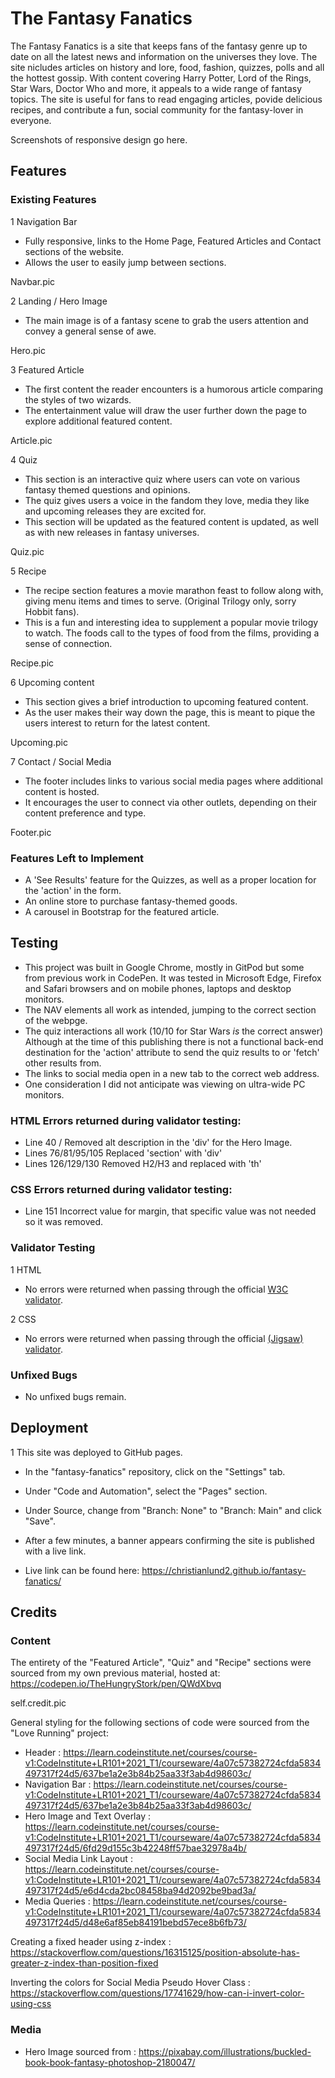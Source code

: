 # The Fantasy Fanatics

The Fantasy Fanatics is a site that keeps fans of the fantasy genre up to date on all the latest news and information on the universes they love. The site nicludes articles on history and lore, food, fashion, quizzes, polls and all the hottest gossip. With content covering Harry Potter, Lord of the Rings, Star Wars, Doctor Who and more, it appeals to a wide range of fantasy topics. The site is useful for fans to read engaging articles, povide delicious recipes, and contribute a fun, social community for the fantasy-lover in everyone. 

Screenshots of responsive design go here.


## Features

### Existing Features
1 Navigation Bar 
- Fully responsive, links to the Home Page, Featured Articles and Contact sections of the website. 
- Allows the user to easily jump between sections.

Navbar.pic


2 Landing / Hero Image
- The main image is of a fantasy scene to grab the users attention and convey a general sense of awe. 

Hero.pic


3 Featured Article
- The first content the reader encounters is a humorous article comparing the styles of two wizards. 
- The entertainment value will draw the user further down the page to explore additional featured content. 

Article.pic


4 Quiz
- This section is an interactive quiz where users can vote on various fantasy themed questions and opinions. 
- The quiz gives users a voice in the fandom they love, media they like and upcoming releases they are excited for.
- This section will be updated as the featured content is updated, as well as with new releases in fantasy universes.

Quiz.pic


5 Recipe
- The recipe section features a movie marathon feast to follow along with, giving menu items and times to serve. (Original Trilogy only, sorry Hobbit fans).
- This is a fun and interesting idea to supplement a popular movie trilogy to watch. The foods call to the types of food from the films, providing a sense of connection.

Recipe.pic


6 Upcoming content
- This section gives a brief introduction to upcoming featured content. 
- As the user makes their way down the page, this is meant to pique the users interest to return for the latest content.

Upcoming.pic


7 Contact / Social Media
- The footer includes links to various social media pages where additional content is hosted. 
- It encourages the user to connect via other outlets, depending on their content preference and type.

Footer.pic


### Features Left to Implement
- A 'See Results' feature for the Quizzes, as well as a proper location for the 'action' in the form.
- An online store to purchase fantasy-themed goods.
- A carousel in Bootstrap for the featured article. 

## Testing
- This project was built in Google Chrome, mostly in GitPod but some from previous work in CodePen. It was tested in Microsoft Edge, Firefox and Safari browsers and on mobile phones, laptops and desktop monitors. 
- The NAV elements all work as intended, jumping to the correct section of the webpge.
- The quiz interactions all work (10/10 for Star Wars *is* the correct answer) Although at the time of this publishing there is not a functional back-end destination for the 'action' attribute to send the quiz results to or 'fetch' other results from. 
- The links to social media open in a new tab to the correct web address. 
- One consideration I did not anticipate was viewing on ultra-wide PC monitors. 

### HTML Errors returned during validator testing: 
- Line 40 / Removed alt description in the 'div' for the Hero Image.
- Lines 76/81/95/105 Replaced 'section' with 'div'
- Lines 126/129/130 Removed H2/H3 and replaced with 'th'

### CSS Errors returned during validator testing: 
- Line 151 Incorrect value for margin, that specific value was not needed so it was removed. 

### Validator Testing
1 HTML
- No errors were returned when passing through the official [W3C validator](https://validator.w3.org/nu/?doc=https%3A%2F%2Fchristianlund2.github.io%2Ffantasy-fanatics%2F).

2 CSS
- No errors were returned when passing through the official [(Jigsaw) validator](https://jigsaw.w3.org/css-validator/validator?uri=https%3A%2F%2Fchristianlund2.github.io%2Ffantasy-fanatics%2F&profile=css3svg&usermedium=all&warning=1&vextwarning=&lang=en).

### Unfixed Bugs
- No unfixed bugs remain. 

## Deployment
1 This site was deployed to GitHub pages. 
- In the "fantasy-fanatics" repository, click on the "Settings" tab.
- Under "Code and Automation", select the "Pages" section.
- Under Source, change from "Branch: None" to "Branch: Main" and click "Save".
- After a few minutes, a banner appears confirming the site is published with a live link. 

- Live link can be found here: https://christianlund2.github.io/fantasy-fanatics/

## Credits
### Content
The entirety of the "Featured Article", "Quiz" and "Recipe" sections were sourced from my own previous material, hosted at: https://codepen.io/TheHungryStork/pen/QWdXbvq

self.credit.pic

General styling for the following sections of code were sourced from the "Love Running" project:
- Header : https://learn.codeinstitute.net/courses/course-v1:CodeInstitute+LR101+2021_T1/courseware/4a07c57382724cfda5834497317f24d5/637be1a2e3b84b25aa33f3ab4d98603c/
- Navigation Bar :  https://learn.codeinstitute.net/courses/course-v1:CodeInstitute+LR101+2021_T1/courseware/4a07c57382724cfda5834497317f24d5/637be1a2e3b84b25aa33f3ab4d98603c/
- Hero Image and Text Overlay : https://learn.codeinstitute.net/courses/course-v1:CodeInstitute+LR101+2021_T1/courseware/4a07c57382724cfda5834497317f24d5/6fd29d155c3b42248ff57bae32978a4b/
- Social Media Link Layout : https://learn.codeinstitute.net/courses/course-v1:CodeInstitute+LR101+2021_T1/courseware/4a07c57382724cfda5834497317f24d5/e6d4cda2bc08458ba94d2092be9bad3a/
- Media Queries : https://learn.codeinstitute.net/courses/course-v1:CodeInstitute+LR101+2021_T1/courseware/4a07c57382724cfda5834497317f24d5/d48e6af85eb84191bebd57ece8b6fb73/

Creating a fixed header using z-index : https://stackoverflow.com/questions/16315125/position-absolute-has-greater-z-index-than-position-fixed

Inverting the colors for Social Media Pseudo Hover Class : https://stackoverflow.com/questions/17741629/how-can-i-invert-color-using-css

### Media
- Hero Image sourced from : https://pixabay.com/illustrations/buckled-book-book-fantasy-photoshop-2180047/
